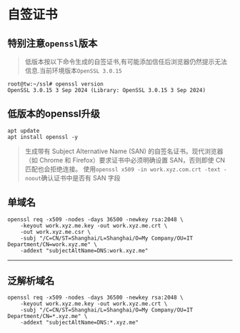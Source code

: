 # 自签证书
## 特别注意`openssl`版本
> 低版本按以下命令生成的自签证书,有可能添加信任后浏览器仍然提示无法信息.当前环境版本`OpenSSL 3.0.15`
```
root@tw:~/ssl# openssl version
OpenSSL 3.0.15 3 Sep 2024 (Library: OpenSSL 3.0.15 3 Sep 2024)
```

## 低版本的openssl升级
```shell
apt update
apt install openssl -y
```

> 生成带有 Subject Alternative Name (SAN) 的自签名证书。现代浏览器（如 Chrome 和 Firefox）要求证书中必须明确设置 SAN，否则即使 CN 匹配也会拒绝连接。
> 使用`openssl x509 -in work.xyz.com.crt -text -noout`确认证书中是否有 SAN 字段
## 单域名
```shell
openssl req -x509 -nodes -days 36500 -newkey rsa:2048 \
    -keyout work.xyz.me.key -out work.xyz.me.crt \
    -out work.xyz.me.csr \
    -subj "/C=CN/ST=Shanghai/L=Shanghai/O=My Company/OU=IT Department/CN=work.xyz.me" \
    -addext "subjectAltName=DNS:work.xyz.me"
```
---

## 泛解析域名
```shell
openssl req -x509 -nodes -days 36500 -newkey rsa:2048 \
    -keyout work.xyz.me.key -out work.xyz.me.crt \
    -subj "/C=CN/ST=Shanghai/L=Shanghai/O=My Company/OU=IT Department/CN=*.xyz.me" \
    -addext "subjectAltName=DNS:*.xyz.me"
```
